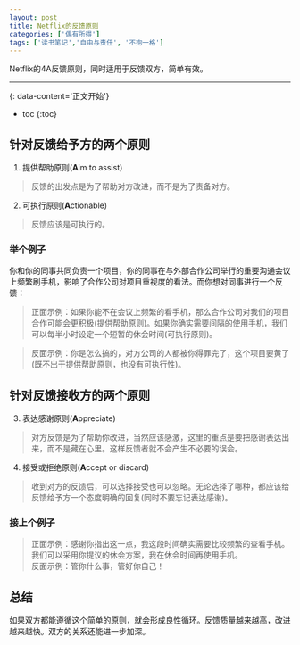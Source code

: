 ```yaml
---
layout: post
title: Netflix的反馈原则
categories: ['偶有所得']
tags: ['读书笔记','自由与责任', '不拘一格']
---
```


Netflix的4A反馈原则，同时适用于反馈双方，简单有效。
<!--more-->

******
{: data-content='正文开始'}

* toc
{:toc}

## 针对反馈给予方的两个原则
1. 提供帮助原则(**A**im to assist)
> 反馈的出发点是为了帮助对方改进，而不是为了责备对方。

2. 可执行原则(**A**ctionable)
> 反馈应该是可执行的。

### 举个例子
你和你的同事共同负责一个项目，你的同事在与外部合作公司举行的重要沟通会议上频繁刷手机，影响了合作公司对项目重视度的看法。而你想对同事进行一个反馈：       
> 正面示例：如果你能不在会议上频繁的看手机，那么合作公司对我们的项目合作可能会更积极(提供帮助原则)。如果你确实需要间隔的使用手机，我们可以每半小时设定一个短暂的休会时间(可执行原则)。  

> 反面示例：你是怎么搞的，对方公司的人都被你得罪完了，这个项目要黄了(既不出于提供帮助原则，也没有可执行性)。

## 针对反馈接收方的两个原则
3. 表达感谢原则(**A**ppreciate)
> 对方反馈是为了帮助你改进，当然应该感激，这里的重点是要把感谢表达出来，而不是藏在心里。这样反馈者就不会产生不必要的误会。
4. 接受或拒绝原则(**A**ccept or discard)
> 收到对方的反馈后，可以选择接受也可以忽略。无论选择了哪种，都应该给反馈给予方一个态度明确的回复(同时不要忘记表达感谢)。

### 接上个例子
> 正面示例：感谢你指出这一点，我这段时间确实需要比较频繁的查看手机。我们可以采用你提议的休会方案，我在休会时间再使用手机。  
> 反面示例：管你什么事，管好你自己！

## 总结
如果双方都能遵循这个简单的原则，就会形成良性循环。反馈质量越来越高，改进越来越快。双方的关系还能进一步加深。